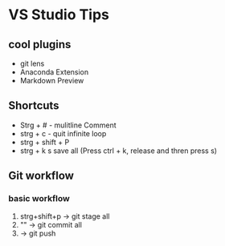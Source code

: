 # VS Studio Tips

## cool plugins

- git lens
- Anaconda Extension
- Markdown Preview


## Shortcuts
- Strg + # - mulitline Comment
- strg + c - quit infinite loop
- strg + shift +  P
- strg + k  s save all (Press ctrl + k, release and thren press s)

## Git workflow

### basic workflow

1. strg+shift+p -> git stage all
2. "" -> git commit all
3. -> git push